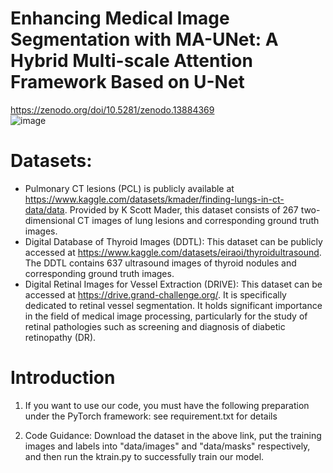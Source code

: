 # Enhancing Medical Image Segmentation with MA-UNet: A Hybrid Multi-scale Attention Framework Based on U-Net

https://zenodo.org/doi/10.5281/zenodo.13884369  
![image](https://github.com/user-attachments/assets/0a5a24a4-ef93-422a-a335-c7a73f9f023a)

# Datasets:

- Pulmonary CT lesions (PCL)  is publicly available at https://www.kaggle.com/datasets/kmader/finding-lungs-in-ct-data/data. Provided by K  Scott Mader, this dataset consists of 267 two-dimensional CT images of lung lesions  and corresponding ground truth images. 
- Digital Database of Thyroid Images (DDTL): This dataset can be publicly  accessed at https://www.kaggle.com/datasets/eiraoi/thyroidultrasound. The DDTL  contains 637 ultrasound images of thyroid nodules and corresponding ground truth  images. 
- Digital Retinal Images for Vessel Extraction (DRIVE): This dataset can be  accessed at https://drive.grand-challenge.org/. It is specifically dedicated to retinal  vessel segmentation. It holds significant importance in the field of medical image  processing, particularly for the study of retinal pathologies such as screening and  diagnosis of diabetic retinopathy (DR).

# Introduction

1. If you want to use our code, you must have the following preparation under the PyTorch framework: see requirement.txt for details

2. Code Guidance: Download the dataset in the above link, put the training images and labels into "data/images" and "data/masks" respectively, and then run the ktrain.py to successfully train our model.
